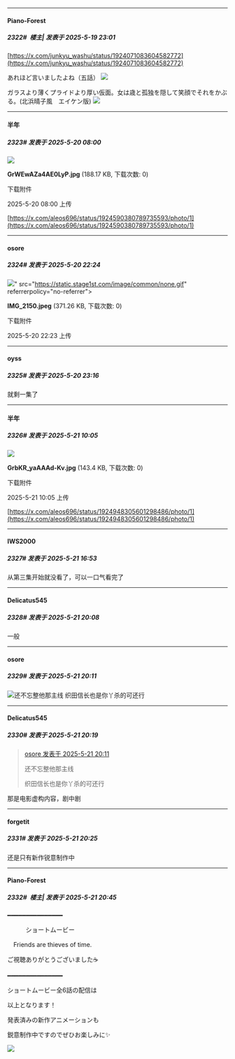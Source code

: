 ﻿
*****

####  Piano-Forest  
##### 2322#         楼主| 发表于 2025-5-19 23:01

[https://x.com/junkyu_washu/status/1924071083604582772](https://x.com/junkyu_washu/status/1924071083604582772)

あれほど言いましたよね（五話）
<img src="https://p.sda1.dev/24/f1cc7812f51e6781ae01343dc357dab5/20250519_225308.jpg" referrerpolicy="no-referrer">

ガラスより薄くプライドより厚い仮面。女は歳と孤独を隠して笑顔でそれをかぶる。(北浜晴子風　エイケン版)
<img src="https://p.sda1.dev/24/f6937800ce33561e67c2c0d942fd9ed7/20250519_225312.jpg" referrerpolicy="no-referrer">


*****

####  半年  
##### 2323#       发表于 2025-5-20 08:00

<img src="https://img.stage1st.com/forum/202505/20/080034qx6si6uu62oe20zs.jpg" referrerpolicy="no-referrer">

<strong>GrWEwAZa4AE0LyP.jpg</strong> (188.17 KB, 下载次数: 0)

下载附件

2025-5-20 08:00 上传

[https://x.com/aleos696/status/1924590380789735593/photo/1](https://x.com/aleos696/status/1924590380789735593/photo/1)


*****

####  osore  
##### 2324#       发表于 2025-5-20 22:24

<img src="https://img.stage1st.com/forum/202505/20/222353x7vstsfyjs7msnj9.jpeg" referrerpolicy="no-referrer">" src="https://static.stage1st.com/image/common/none.gif" referrerpolicy="no-referrer">

<strong>IMG_2150.jpeg</strong> (371.26 KB, 下载次数: 0)

下载附件

2025-5-20 22:23 上传


*****

####  oyss  
##### 2325#       发表于 2025-5-20 23:16

就剩一集了


*****

####  半年  
##### 2326#       发表于 2025-5-21 10:05

<img src="https://img.stage1st.com/forum/202505/21/100532zspzlgsv8l8jgh98.jpg" referrerpolicy="no-referrer">

<strong>GrbKR_yaAAAd-Kv.jpg</strong> (143.4 KB, 下载次数: 0)

下载附件

2025-5-21 10:05 上传

[https://x.com/aleos696/status/1924948305601298486/photo/1](https://x.com/aleos696/status/1924948305601298486/photo/1)


*****

####  IWS2000  
##### 2327#       发表于 2025-5-21 16:53

从第三集开始就没看了，可以一口气看完了


*****

####  Delicatus545  
##### 2328#       发表于 2025-5-21 20:08

一般

*****

####  osore  
##### 2329#       发表于 2025-5-21 20:11

<img src="https://static.stage1st.com/image/smiley/face2017/067.png" referrerpolicy="no-referrer">还不忘整他那主线
织田信长也是你丫杀的可还行


*****

####  Delicatus545  
##### 2330#       发表于 2025-5-21 20:19

<blockquote><a href="httphttps://stage1st.com/2b/forum.php?mod=redirect&amp;goto=findpost&amp;pid=67838398&amp;ptid=2152053" target="_blank">osore 发表于 2025-5-21 20:11</a>

还不忘整他那主线

织田信长也是你丫杀的可还行</blockquote>
那是电影虚构内容，剧中剧


*****

####  forgetit  
##### 2331#       发表于 2025-5-21 20:25

还是只有新作锐意制作中


*****

####  Piano-Forest  
##### 2332#         楼主| 发表于 2025-5-21 20:45

━━━━━━━━━━━━━━━

　　　ショートムービー

　Friends are thieves of time.

ご視聴ありがとうございました☕

━━━━━━━━━━━━━━━

ショートムービー全6話の配信は

以上となります！

発表済みの新作アニメーションも

鋭意制作中ですのでぜひお楽しみに✨

<img src="https://p.sda1.dev/24/0b3c7d32e740b0bd808f46b7afea8f45/20250521_204351.jpg" referrerpolicy="no-referrer">

